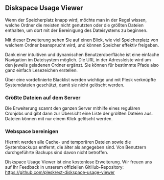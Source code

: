 ## Diskspace Usage Viewer 

Wenn der Speicherplatz knapp wird, möchte man in der Regel wissen, welche Ordner die meisten nicht genutzten oder die größten Dateien enthalten, um dort mit der Bereinigung des Dateisystems zu beginnen. 

Mit dieser Erweiterung sehen Sie auf einen Blick, wie viel Speicherplatz von welchem Ordner beansprucht wird, und können Speicher effektiv freigeben. 

Dank einer intuitiven und dynamischen Benutzeroberfläche ist eine einfache Navigation im Dateisystem möglich. Die URL in der Adressleiste wird um den jeweils geladenen Ordner ergänzt. Sie können für bestimmte Pfade also ganz einfach Lesezeichen erstellen. 

Über eine vordefinierte Blacklist werden wichtige und mit Plesk verknüpfte Systemdateien geschützt, damit sie nicht gelöscht werden. 

### Größte Dateien auf dem Server 

Die Erweiterung scannt den ganzen Server mithilfe eines regulären Cronjobs und gibt dann zur Übersicht eine Liste der größten Dateien aus. Dateien können mit nur einem Klick gelöscht werden. 

### Webspace bereinigen 

Hiermit werden alle Cache- und temporären Dateien sowie die Systembackups entfernt, die älter als angegeben sind. Von Benutzern durchgeführte Backups sind davon nicht betroffen. 

Diskspace Usage Viewer ist eine kostenlose Erweiterung. Wir freuen uns auf Ihr Feedback in unserem offiziellen GitHub-Repository: https://github.com/plesk/ext-diskspace-usage-viewer